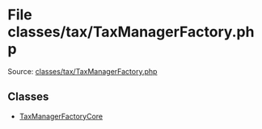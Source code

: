 File classes/tax/TaxManagerFactory.php
=========
Source: [classes/tax/TaxManagerFactory.php](https://github.com/PrestaShop/PrestaShop/blob/1.6.1.1/classes/tax/TaxManagerFactory.php)


Classes
-------

* [TaxManagerFactoryCore](class.TaxManagerFactoryCore)

